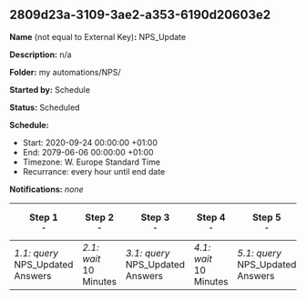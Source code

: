 ## 2809d23a-3109-3ae2-a353-6190d20603e2

**Name** (not equal to External Key)**:** NPS_Update

**Description:** n/a

**Folder:** my automations/NPS/

**Started by:** Schedule

**Status:** Scheduled

**Schedule:**

* Start: 2020-09-24 00:00:00 +01:00
* End: 2079-06-06 00:00:00 +01:00
* Timezone: W. Europe Standard Time
* Recurrance: every hour until end date

**Notifications:** _none_


| Step 1<br>_<small>-</small>_ | Step 2<br>_<small>-</small>_ | Step 3<br>_<small>-</small>_ | Step 4<br>_<small>-</small>_ | Step 5<br>_<small>-</small>_ | Step 6<br>_<small>-</small>_ | Step 7<br>_<small>-</small>_ | Step 8<br>_<small>-</small>_ | Step 9<br>_<small>-</small>_ | Step 10<br>_<small>-</small>_ | Step 11<br>_<small>-</small>_ |
| --- | --- | --- | --- | --- | --- | --- | --- | --- | --- | --- |
| _1.1: query_<br>NPS_Updated Answers | _2.1: wait_<br>10 Minutes | _3.1: query_<br>NPS_Updated Answers | _4.1: wait_<br>10 Minutes | _5.1: query_<br>NPS_Updated Answers | _6.1: wait_<br>10 Minutes | _7.1: query_<br>NPS_Updated Answers | _8.1: wait_<br>10 Minutes | _9.1: query_<br>NPS_Updated Answers | _10.1: wait_<br>10 Minutes | _11.1: query_<br>NPS_Updated Answers |
